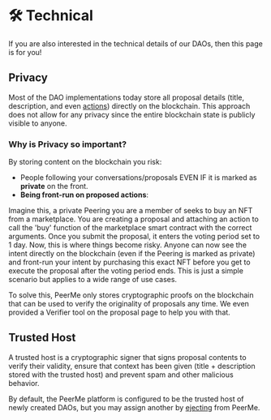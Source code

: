 # 🛠️ Technical

If you are also interested in the technical details of our DAOs, then this page is for you!

## Privacy

Most of the DAO implementations today store all proposal details (title, description, and even [actions](./actions.md)) directly on the blockchain. This approach does not allow for any privacy since the entire blockchain state is publicly visible to anyone.

### Why is Privacy so important?

By storing content on the blockchain you risk:

- People following your conversations/proposals EVEN IF it is marked as **private** on the front.
- **Being front-run on proposed actions**:

Imagine this, a private Peering you are a member of seeks to buy an NFT from a marketplace. You are creating a proposal and attaching an action to call the 'buy' function of the marketplace smart contract with the correct arguments. Once you submit the proposal, it enters the voting period set to 1 day. Now, this is where things become risky. Anyone can now see the intent directly on the blockchain (even if the Peering is marked as private) and front-run your intent by purchasing this exact NFT before you get to execute the proposal after the voting period ends. This is just a simple scenario but applies to a wide range of use cases.

To solve this, PeerMe only stores cryptographic proofs on the blockchain that can be used to verify the originality of proposals any time. We even provided a Verifier tool on the proposal page to help you with that.

## Trusted Host

A trusted host is a cryptographic signer that signs proposal contents to verify their validity, ensure that context has been given (title + description stored with the trusted host) and prevent spam and other malicious behavior.

By default, the PeerMe platform is configured to be the trusted host of newly created DAOs, but you may assign another by [ejecting](./eject.md) from PeerMe.
